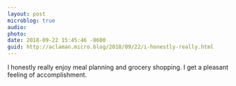 ```yaml
---
layout: post
microblog: true
audio: 
photo: 
date: 2018-09-22 15:45:46 -0600
guid: http://aclaman.micro.blog/2018/09/22/i-honestly-really.html
---
```

I honestly really enjoy meal planning and grocery shopping. I get a pleasant feeling of accomplishment.
